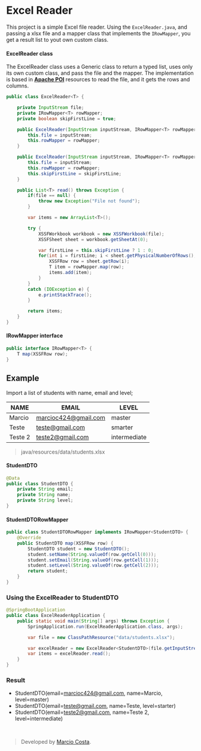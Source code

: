 # Excel Reader

This project is a simple Excel file reader. Using the `ExcelReader.java`, and passing a xlsx file and a mapper class that implements the `IRowMapper`, you get a result list to yout own custom class.

#### ExcelReader class

The ExcelReader class uses a Generic class to return a typed list, uses only its own custom class, and pass the file and the mapper. 
The implementation is based in **[Apache POI](https://poi.apache.org/)** resources to read the file, and it gets the rows and columns. 

````java 
public class ExcelReader<T> {

    private InputStream file;
    private IRowMapper<T> rowMapper;
    private boolean skipFirstLine = true;

    public ExcelReader(InputStream inputStream, IRowMapper<T> rowMapper) {
        this.file = inputStream;
        this.rowMapper = rowMapper;
    }

    public ExcelReader(InputStream inputStream, IRowMapper<T> rowMapper, boolean skipFirstLine) {
        this.file = inputStream;
        this.rowMapper = rowMapper;
        this.skipFirstLine = skipFirstLine;
    }

    public List<T> read() throws Exception {
        if(file == null) {
            throw new Exception("File not found");
        }

        var items = new ArrayList<T>();

        try {
            XSSFWorkbook workbook = new XSSFWorkbook(file);
            XSSFSheet sheet = workbook.getSheetAt(0);

            var firstLine = this.skipFirstLine ? 1 : 0;
            for(int i = firstLine; i < sheet.getPhysicalNumberOfRows(); i++) {
                XSSFRow row = sheet.getRow(i);
                T item = rowMapper.map(row);
                items.add(item);
            }
        }
        catch (IOException e) {
            e.printStackTrace();
        }

        return items;
    }
}
````

#### IRowMapper interface
````java
public interface IRowMapper<T> {
    T map(XSSFRow row);
}
````

## Example

Import a list of students with name, email and level;

| NAME      | EMAIL | LEVEL |
| ----------- | ----------- | ----------- |
| Marcio      | marcioc424@gmail.com       | master       |
| Teste   | teste@gmail.com        | smarter       |
| Teste 2  | teste2@gmail.com        | intermediate       |

> java/resources/data/students.xlsx

#### StudentDTO
````java
@Data
public class StudentDTO {
    private String email;
    private String name;
    private String level;
}
````

#### StudentDTORowMapper
````java
public class StudentDTORowMapper implements IRowMapper<StudentDTO> {
    @Override
    public StudentDTO map(XSSFRow row) {
        StudentDTO student = new StudentDTO();
        student.setName(String.valueOf(row.getCell(0)));
        student.setEmail(String.valueOf(row.getCell(1)));
        student.setLevel(String.valueOf(row.getCell(2)));
        return student;
    }
}
````

### Using the ExcelReader to StudentDTO

````java
@SpringBootApplication
public class ExcelReaderApplication {
	public static void main(String[] args) throws Exception {
		SpringApplication.run(ExcelReaderApplication.class, args);

		var file = new ClassPathResource("data/students.xlsx");

		var excelReader = new ExcelReader<StudentDTO>(file.getInputStream(), new StudentDTORowMapper());
		var items = excelReader.read();
	}
}
````

### Result

- StudentDTO(email=marcioc424@gmail.com, name=Marcio, level=master)
- StudentDTO(email=teste@gmail.com, name=Teste, level=starter)
- StudentDTO(email=teste2@gmail.com, name=Teste 2, level=intermediate)

<br/>

> Developed by [Marcio Costa](https://www.linkedin.com/in/mcosta21/).